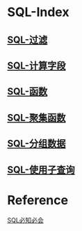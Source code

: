 # SQL-Index
 
## [SQL-过滤](./SQL-过滤.md)
## [SQL-计算字段](./SQL-计算字段.md)
## [SQL-函数](./SQL-函数.md)
## [SQL-聚集函数](./SQL-聚集函数.md)
## [SQL-分组数据](./SQL-分组数据.md)
## [SQL-使用子查询](./SQL-使用子查询.md)

# Reference

[SQL必知必会](https://www.amazon.cn/图书/dp/B00COG3W58/ref=sr_1_1?ie=UTF8&qid=1493915023&sr=8-1&keywords=sql必知必会)


